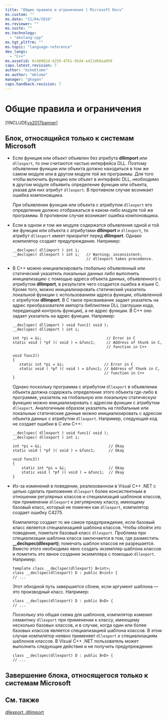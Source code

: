 ```yaml
---
title: "Общие правила и ограничения | Microsoft Docs"
ms.custom: ""
ms.date: "11/04/2016"
ms.reviewer: ""
ms.suite: ""
ms.technology: 
  - "devlang-cpp"
ms.tgt_pltfrm: ""
ms.topic: "language-reference"
dev_langs: 
  - "C++"
ms.assetid: 6c48902d-4259-4761-95d4-e421d69aa050
caps.latest.revision: 7
author: "mikeblome"
ms.author: "mblome"
manager: "ghogen"
caps.handback.revision: 7
---
```

# Общие правила и ограничения
[!INCLUDE[vs2017banner](../assembler/inline/includes/vs2017banner.md)]

## Блок, относящийся только к системам Microsoft  
  
-   Если функция или объект объявлен без атрибута **dllimport** или `dllexport`, то они считаются частью интерфейса DLL.  Поэтому объявление функции или объекта должно находиться в том же самом модуле или в другом модуле той же программы.  Для того чтобы включить функцию или объект в интерфейс DLL, необходимо в другом модуле объявить определение функции или объекта, указав для них атрибут `dllexport`.  В противном случае возникает ошибка компоновщика.  
  
     При объявлении функции или объекта с атрибутом `dllexport` его определение должно отображаться в каком\-либо модуле той же программы.  В противном случае возникает ошибка компоновщика.  
  
-   Если в одном и том же модуле содержатся объявления одной и той же функции или объекта с атрибутами **dllimport** и `dllexport`, то атрибут `dllexport` имеет приоритет перед **dllimport**.  Однако компилятор создает предупреждение.  Например:  
  
    ```  
    __declspec( dllimport ) int i;  
    __declspec( dllexport ) int i;   // Warning; inconsistent;  
                                     // dllexport takes precedence.  
    ```  
  
-   В C\+\+ можно инициализировать глобально объявленный или статический указатель локальных данных либо выполнить инициализацию с помощью адреса объекта данных, объявленного с атрибутом **dllimport**, в результате чего создается ошибка в языке С.  Кроме того, можно инициализировать статический указатель локальной функции с использованием адреса функции, объявленной с атрибутом **dllimport**.  В C такое присваивание задает указатель на адрес преобразователя импорта библиотеки DLL \(заглушки кода, передающей контроль функции\), а не адрес функции.  В C\+\+ оно задает указатель на адрес функции.  Например:  
  
    ```  
    __declspec( dllimport ) void func1( void );  
    __declspec( dllimport ) int i;  
  
    int *pi = &i;                             // Error in C  
    static void ( *pf )( void ) = &func1;     // Address of thunk in C,  
                                              // function in C++  
  
    void func2()  
    {  
       static int *pi = &i;                  // Error in C  
       static void ( *pf )( void ) = &func1; // Address of thunk in C,  
                                             // function in C++  
    }  
    ```  
  
     Однако поскольку программа с атрибутом `dllexport` в объявлении объекта должна содержать определение этого объекта где\-либо в программе, указатель на глобальную или локальную статическую функцию можно инициализировать с адресом функции с атрибутом `dllexport`.  Аналогичным образом указатель на глобальные или локальные статические данные можно инициализировать с адресом объекта данных с атрибутом `dllexport`.  Например, следующий код не создает ошибки в C или C\+\+:  
  
    ```  
    __declspec( dllexport ) void func1( void );  
    __declspec( dllexport ) int i;  
  
    int *pi = &i;                              // Okay  
    static void ( *pf )( void ) = &func1;      // Okay  
  
    void func2()  
    {  
        static int *pi = &i;                   // Okay  
        static void ( *pf )( void ) = &func1;  // Okay  
    }  
    ```  
  
-   Из\-за изменений в поведении, реализованном в Visual C\+\+ .NET с целью сделать приложение `dllexport` более консистентным в отношении регулярных классов и специализаций шаблонов классов, при применении `dllexport` к регулярному классу, имеющему базовый класс, который не помечен как `dllexport`, компилятор создает ошибку C4275.  
  
     Компилятор создает то же самое предупреждение, если базовый класс является специализацией шаблона классов.  Чтобы обойти это поведение, пометьте базовый класс `dllexport`.  Проблема при специализации шаблона класса заключается в том, где разместить **\_\_declspec\(dllexport\)**; помечать шаблон классов не разрешается.  Вместо этого необходимо явно создать экземпляр шаблона классов и пометить это явное создание экземпляра с помощью `dllexport`.  Например:  
  
    ```  
    template class __declspec(dllexport) B<int>;  
    class __declspec(dllexport) D : public B<int> {  
    // ...  
    ```  
  
     Этот обходной путь завершается сбоем, если аргумент шаблона — это производный класс.  Например:  
  
    ```  
    class __declspec(dllexport) D : public B<D> {  
    // ...  
    ```  
  
     Поскольку это общая схема для шаблонов, компилятор изменил семантику `dllexport` при применении к классу, имеющему несколько базовых классов, и в случае, когда один или более базовых классов является специализацией шаблона классов.  В этом случае компилятор неявно применяет `dllexport` к специализациям шаблонов классов.  В Visual C\+\+ .NET пользователь может выполнить следующие действия и не получить предупреждение:  
  
    ```  
    class __declspec(dllexport) D : public B<D> {  
    // ...  
    ```  
  
## Завершение блока, относящегося только к системам Microsoft  
  
## См. также  
 [dllexport, dllimport](../cpp/dllexport-dllimport.md)